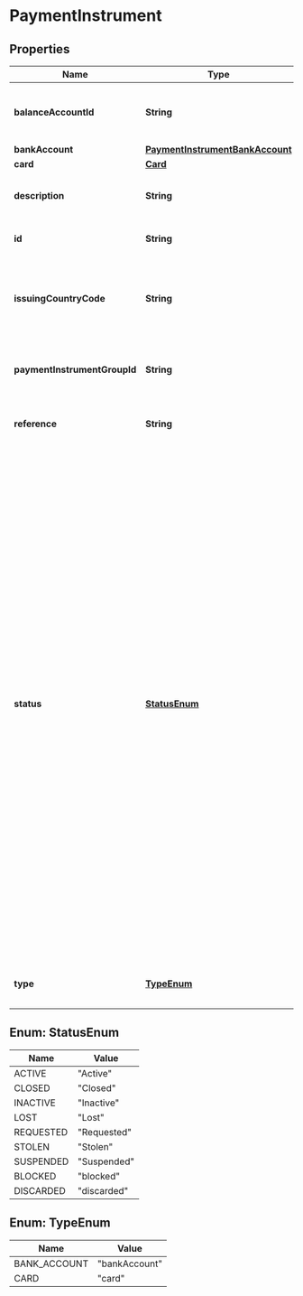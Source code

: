 

# PaymentInstrument


## Properties

| Name | Type | Description | Notes |
|------------ | ------------- | ------------- | -------------|
|**balanceAccountId** | **String** | The unique identifier of the [balance account](https://docs.adyen.com/api-explorer/#/balanceplatform/v1/post/balanceAccounts__resParam_id) associated with the payment instrument. |  |
|**bankAccount** | [**PaymentInstrumentBankAccount**](PaymentInstrumentBankAccount.md) |  |  [optional] |
|**card** | [**Card**](Card.md) |  |  [optional] |
|**description** | **String** | Your description for the payment instrument, maximum 300 characters. |  [optional] |
|**id** | **String** | The unique identifier of the payment instrument. |  |
|**issuingCountryCode** | **String** | The two-character [ISO 3166-1 alpha-2](https://en.wikipedia.org/wiki/ISO_3166-1_alpha-2) country code where the payment instrument is issued. For example, **NL** or **US**. |  |
|**paymentInstrumentGroupId** | **String** | The unique identifier of the [payment instrument group](https://docs.adyen.com/api-explorer/#/balanceplatform/v1/post/paymentInstrumentGroups__resParam_id) to which the payment instrument belongs. |  [optional] |
|**reference** | **String** | Your reference for the payment instrument, maximum 150 characters. |  [optional] |
|**status** | [**StatusEnum**](#StatusEnum) | The status of the payment instrument. If a status is not specified when creating a payment instrument, it is set to **Active** by default. However, there can be exceptions for cards based on the &#x60;card.formFactor&#x60; and the &#x60;issuingCountryCode&#x60;. For example, when issuing physical cards in the US, the default status is **Requested**.  Possible values:    * **Active**:  The payment instrument is active and can be used to make payments.    * **Requested**: The payment instrument has been requested. This state is applicable for physical cards.   * **Inactive**: The payment instrument is inactive and cannot be used to make payments.    * **Suspended**: The payment instrument is temporarily suspended and cannot be used to make payments.    * **Closed**: The payment instrument is permanently closed. This action cannot be undone.   * **Stolen**    * **Lost**    |  [optional] |
|**type** | [**TypeEnum**](#TypeEnum) | Type of payment instrument.  Possible value: **card**, **bankAccount**.  |  |



## Enum: StatusEnum

| Name | Value |
|---- | -----|
| ACTIVE | &quot;Active&quot; |
| CLOSED | &quot;Closed&quot; |
| INACTIVE | &quot;Inactive&quot; |
| LOST | &quot;Lost&quot; |
| REQUESTED | &quot;Requested&quot; |
| STOLEN | &quot;Stolen&quot; |
| SUSPENDED | &quot;Suspended&quot; |
| BLOCKED | &quot;blocked&quot; |
| DISCARDED | &quot;discarded&quot; |



## Enum: TypeEnum

| Name | Value |
|---- | -----|
| BANK_ACCOUNT | &quot;bankAccount&quot; |
| CARD | &quot;card&quot; |



